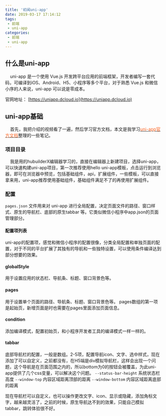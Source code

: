 ```yaml
---
title: '初闻uni-app'
date: 2019-03-17 17:14:12
tags:
 - 前端
 - uni-app
categories:
 - 前端
 - uni-app
---
```


## 什么是uni-app

&nbsp;&nbsp;&nbsp;&nbsp;uni-app 是一个使用 Vue.js 开发跨平台应用的前端框架，开发者编写一套代码，可编译到iOS、Android、H5、小程序等多个平台，对于熟悉 Vue.js 和微信小序的人来说，uni-app 可以说是零成本。

官网地址：
[https://uniapp.dcloud.io](https://uniapp.dcloud.io)

## uni-app基础

&nbsp;&nbsp;&nbsp;&nbsp;首先，我把介绍的视频看了一遍，然后学习官方文档，本文是我学习[<font color=#fc6423>uni-app官方文档</font>](https://uniapp.dcloud.io/collocation/pages)整理的一些笔记。

### 项目目录

&nbsp;&nbsp;&nbsp;&nbsp;我是用的hubuilderX编辑器学习的，直接在编辑器上新建项目，选择uni-app，可以快速构建uni-app项目，第一次推荐使用hello uni-app模板，点击运行到浏览器，即可在浏览器中预览，包括基础组件，api，扩展组件，一些模板，可以直接拿来用，uni-app推荐使用基础组件，基础组件满足不了的再使用扩展组件。

### 配置

`pages.json` 文件用来对 uni-app 进行全局配置，决定页面文件的路径、窗口样式、原生的导航栏、底部的原生tabbar 等。它类似微信小程序中app.json的页面管理部分。

#### 配置项列表

uni-app的配置项，感觉和微信小程序的配置很像，分类全局配置和单独页面的配置，对于不同的平台扩展了其独有的导航和一些独特设置，可以使用条件编译达到部分想要的效果。

#### globalStyle

用于设置应用的状态栏、导航条、标题、窗口背景色等。

#### pages

用于设置单个页面的路径、导航条、标题、窗口背景色等。
pages数组的第一项是起始页，新增页面是时也需要在pages里面添加页面信息。

#### condition

添加编译模式，配置初始页，和小程序开发者工具的编译模式一样一样的。

#### tabbar

底部导航栏的配置，一般是数组。2-5项，配置导航icon、文字、选中样式，现在添加了可以自定义，之前都没有，在H5端是div模拟导航栏，这样会出现一个问题，这个导航是在页面范围之内的，所以bottom为0的按钮会被覆盖，为此uni-app提供了几个css变量，可以解决这个问题。
`--status-bar-height` 系统状态栏高度
`--window-top` 内容区域距离顶部的距离
`--window-bottom` 内容区域距离底部的距离

现在导航栏可以自定义，也可以操作更改文字、icon、显示或隐藏，添加角标文字，越来越灵活了，之前的时候，原生导航达不到的效果，只能自己模拟tabbar，跳转体验很不好。
